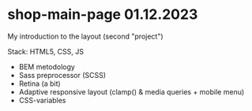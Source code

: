# shop-main-page 01.12.2023

My introduction to the layout (second "project")

Stack: HTML5, CSS, JS

- BEM metodology
- Sass preprocessor (SCSS)
- Retina (a bit)
- Adaptive responsive layout (clamp() & media queries + mobile menu)
- CSS-variables
